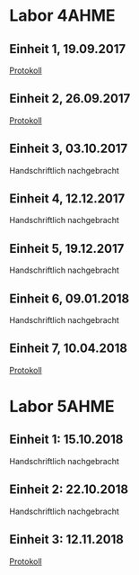 # Labor 4AHME

## Einheit 1, 19.09.2017

[Protokoll](https://github.com/HTLMechatronics/m14-la1-sx/blob/walkim14/walkim14/walkim14_kw38.md)

## Einheit 2, 26.09.2017

[Protokoll](https://github.com/HTLMechatronics/m14-la1-sx/blob/walkim14/walkim14/walkim14_kw39.md)

## Einheit 3, 03.10.2017

Handschriftlich nachgebracht

## Einheit 4, 12.12.2017

Handschriftlich nachgebracht

## Einheit 5, 19.12.2017

Handschriftlich nachgebracht

## Einheit 6, 09.01.2018

Handschriftlich nachgebracht

## Einheit 7, 10.04.2018

[Protokoll](https://github.com/HTLMechatronics/m14-la1-sx/blob/walkim14/walkim14/walkim14_kw15.md)

# Labor 5AHME  

## Einheit 1: 15.10.2018 

Handschriftlich nachgebracht

## Einheit 2: 22.10.2018  

Handschriftlich nachgebracht 

## Einheit 3: 12.11.2018

[Protokoll](https://github.com/HTLMechatronics/m14-la1-sx/blob/walkim14/walkim14/protokoll_g4_walkim14_2018-11-12.md)
